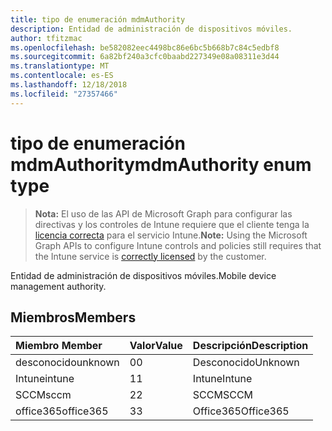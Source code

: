```yaml
---
title: tipo de enumeración mdmAuthority
description: Entidad de administración de dispositivos móviles.
author: tfitzmac
ms.openlocfilehash: be582082eec4498bc86e6bc5b668b7c84c5edbf8
ms.sourcegitcommit: 6a82bf240a3cfc0baabd227349e08a08311e3d44
ms.translationtype: MT
ms.contentlocale: es-ES
ms.lasthandoff: 12/18/2018
ms.locfileid: "27357466"
---
```

# <a name="mdmauthority-enum-type"></a><span data-ttu-id="94d8f-103">tipo de enumeración mdmAuthority</span><span class="sxs-lookup"><span data-stu-id="94d8f-103">mdmAuthority enum type</span></span>

> <span data-ttu-id="94d8f-104">**Nota:** El uso de las API de Microsoft Graph para configurar las directivas y los controles de Intune requiere que el cliente tenga la [licencia correcta](https://go.microsoft.com/fwlink/?linkid=839381) para el servicio Intune.</span><span class="sxs-lookup"><span data-stu-id="94d8f-104">**Note:** Using the Microsoft Graph APIs to configure Intune controls and policies still requires that the Intune service is [correctly licensed](https://go.microsoft.com/fwlink/?linkid=839381) by the customer.</span></span>

<span data-ttu-id="94d8f-105">Entidad de administración de dispositivos móviles.</span><span class="sxs-lookup"><span data-stu-id="94d8f-105">Mobile device management authority.</span></span>
## <a name="members"></a><span data-ttu-id="94d8f-106">Miembros</span><span class="sxs-lookup"><span data-stu-id="94d8f-106">Members</span></span>
|<span data-ttu-id="94d8f-107">Miembro	</span><span class="sxs-lookup"><span data-stu-id="94d8f-107">Member</span></span>|<span data-ttu-id="94d8f-108">Valor</span><span class="sxs-lookup"><span data-stu-id="94d8f-108">Value</span></span>|<span data-ttu-id="94d8f-109">Descripción</span><span class="sxs-lookup"><span data-stu-id="94d8f-109">Description</span></span>|
|:---|:---|:---|
|<span data-ttu-id="94d8f-110">desconocido</span><span class="sxs-lookup"><span data-stu-id="94d8f-110">unknown</span></span>|<span data-ttu-id="94d8f-111">0</span><span class="sxs-lookup"><span data-stu-id="94d8f-111">0</span></span>|<span data-ttu-id="94d8f-112">Desconocido</span><span class="sxs-lookup"><span data-stu-id="94d8f-112">Unknown</span></span>|
|<span data-ttu-id="94d8f-113">Intune</span><span class="sxs-lookup"><span data-stu-id="94d8f-113">intune</span></span>|<span data-ttu-id="94d8f-114">1</span><span class="sxs-lookup"><span data-stu-id="94d8f-114">1</span></span>|<span data-ttu-id="94d8f-115">Intune</span><span class="sxs-lookup"><span data-stu-id="94d8f-115">Intune</span></span>|
|<span data-ttu-id="94d8f-116">SCCM</span><span class="sxs-lookup"><span data-stu-id="94d8f-116">sccm</span></span>|<span data-ttu-id="94d8f-117">2</span><span class="sxs-lookup"><span data-stu-id="94d8f-117">2</span></span>|<span data-ttu-id="94d8f-118">SCCM</span><span class="sxs-lookup"><span data-stu-id="94d8f-118">SCCM</span></span>|
|<span data-ttu-id="94d8f-119">office365</span><span class="sxs-lookup"><span data-stu-id="94d8f-119">office365</span></span>|<span data-ttu-id="94d8f-120">3</span><span class="sxs-lookup"><span data-stu-id="94d8f-120">3</span></span>|<span data-ttu-id="94d8f-121">Office365</span><span class="sxs-lookup"><span data-stu-id="94d8f-121">Office365</span></span>|



